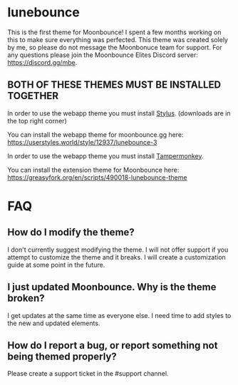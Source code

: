 # lunebounce
This is the first theme for Moonbounce! I spent a few months working on this to make sure everything was perfected. This theme was created solely by me, so please do not message the Moonbonuce team for support.
For any questions please join the Moonbounce Elites Discord server: https://discord.gg/mbe.

## BOTH OF THESE THEMES MUST BE INSTALLED TOGETHER
In order to use the webapp theme you must install [Stylus](https://add0n.com/stylus.html). (downloads are in the top right corner)

You can install the webapp theme for moonbounce.gg here: https://userstyles.world/style/12937/lunebounce-3



In order to use the webapp theme you must install [Tampermonkey](https://www.tampermonkey.net/).

You can install the extension theme for Moonbounce here: https://greasyfork.org/en/scripts/490018-lunebounce-theme

# FAQ
## How do I modify the theme?
I don't currently suggest modifying the theme. I will not offer support if you attempt to customize the theme and it breaks.
I will create a customization guide at some point in the future.

## I just updated Moonbounce. Why is the theme broken?
I get updates at the same time as everyone else. I need time to add styles to the new and updated elements.

## How do I report a bug, or report something not being themed properly?
Please create a support ticket in the #support channel.
